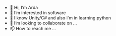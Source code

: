 - 👋 Hi, I’m Arda
- 👀 I’m interested in software
- 🌱 I know Unity/C# and also I'm in learning python
- 💞️ I’m looking to collaborate on ...
- 📫 How to reach me ...

<!---
Blit8e/Blit8e is a ✨ special ✨ repository because its `README.md` (this file) appears on your GitHub profile.
You can click the Preview link to take a look at your changes.
--->
